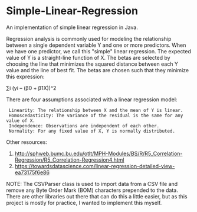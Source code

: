 # Simple-Linear-Regression
An implementation of simple linear regression in Java.

Regression analysis is commonly used for modeling the relationship between a single dependent variable Y and one or more predictors. When we have one predictor, we call this "simple" linear regression. The expected value of Y is a straight-line function of X. The betas are selected by choosing the line that minimizes the squared distance between each Y value and the line of best fit. The betas are chosen such that they minimize this expression:
 
∑i (yi – (β0 + β1X))^2

There are four assumptions associated with a linear regression model:

     Linearity: The relationship between X and the mean of Y is linear.
     Homoscedasticity: The variance of the residual is the same for any value of X.
     Independence: Observations are independent of each other.
     Normality: For any fixed value of X, Y is normally distributed.

 Other resources:
 1. http://sphweb.bumc.bu.edu/otlt/MPH-Modules/BS/R/R5_Correlation-Regression/R5_Correlation-Regression4.html
 2. https://towardsdatascience.com/linear-regression-detailed-view-ea73175f6e86

NOTE: The CSVParser class is used to import data from a CSV file and remove any Byte Order Mark (BOM) characters prepended to the data. There are other libraries out there that can do this a little easier, but as this project is mostly for practice, I wanted to implement this myself. 
